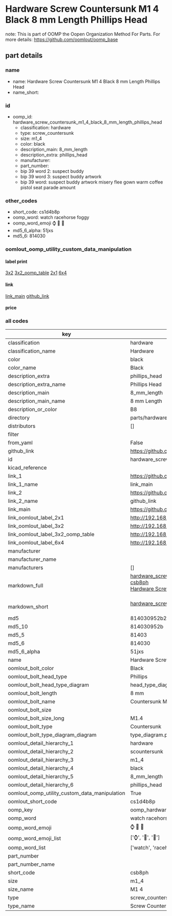 # Hardware Screw Countersunk M1 4 Black 8 mm Length Phillips Head  

note: This is part of OOMP the Oopen Organization Method For Parts. For more details: https://github.com/oomlout/oomp_base

##  part details





### name
* name: Hardware Screw Countersunk M1 4 Black 8 mm Length Phillips Head
* name_short: 
### id
* oomp_id: hardware_screw_countersunk_m1_4_black_8_mm_length_phillips_head
  * classification: hardware
  * type: screw_countersunk
  * size: m1_4
  * color: black
  * description_main: 8_mm_length
  * description_extra: phillips_head
  * manufacturer: 
  * part_number: 
  * bip 39 word 2: suspect buddy
  * bip 39 word 3: suspect buddy artwork
  * bip 39 word: suspect buddy artwork misery flee gown warm coffee pistol seat parade amount

### other_codes
* short_code: cs1d4b8p
* oomp_word: watch racehorse foggy
* oomp_word_emoji :watch: :racehorse: :foggy:
* md5_6_alpha: 51jxs
* md5_6: 814030






### oomlout_oomp_utility_custom_data_manipulation
#### label print
[3x2](http://192.168.1.245:1112/?label=oomp%2051jxs)
[3x2_oomp_table](http://192.168.1.107:1112/?label=oomp%2051jxs)
[2x1](http://192.168.1.242:1112/?label=oomp%2051jxs)
[6x4](http://192.168.1.55:1112/?label=oomp%2051jxs)    

#### link

[link_main](https://github.com/oomlout/oomlout_oomp_current_version_messy/tree/main/parts/hardware_screw_countersunk_m1_4_black_8_mm_length_phillips_head) [github_link](https://github.com/oomlout/oomlout_oomp_part_src/tree/main/parts/hardware_screw_countersunk_m1_4_black_8_mm_length_phillips_head)                             

#### price







### all codes 
| key | value |  
| --- | --- |  
| classification | hardware |  
| classification_name | Hardware |  
| color | black |  
| color_name | Black |  
| description_extra | phillips_head |  
| description_extra_name | Phillips Head |  
| description_main | 8_mm_length |  
| description_main_name | 8 mm Length |  
| description_or_color | B8 |  
| directory | parts/hardware_screw_countersunk_m1_4_black_8_mm_length_phillips_head |  
| distributors | [] |  
| filter |  |  
| from_yaml | False |  
| github_link | https://github.com/oomlout/oomlout_oomp_part_src/tree/main/parts/hardware_screw_countersunk_m1_4_black_8_mm_length_phillips_head |  
| id | hardware_screw_countersunk_m1_4_black_8_mm_length_phillips_head |  
| kicad_reference |  |  
| link_1 | https://github.com/oomlout/oomlout_oomp_current_version_messy/tree/main/parts/hardware_screw_countersunk_m1_4_black_8_mm_length_phillips_head |  
| link_1_name | link_main |  
| link_2 | https://github.com/oomlout/oomlout_oomp_part_src/tree/main/parts/hardware_screw_countersunk_m1_4_black_8_mm_length_phillips_head |  
| link_2_name | github_link |  
| link_main | https://github.com/oomlout/oomlout_oomp_current_version_messy/tree/main/parts/hardware_screw_countersunk_m1_4_black_8_mm_length_phillips_head |  
| link_oomlout_label_2x1 | http://192.168.1.242:1112/?label=oomp%2051jxs |  
| link_oomlout_label_3x2 | http://192.168.1.245:1112/?label=oomp%2051jxs |  
| link_oomlout_label_3x2_oomp_table | http://192.168.1.107:1112/?label=oomp%2051jxs |  
| link_oomlout_label_6x4 | http://192.168.1.55:1112/?label=oomp%2051jxs |  
| manufacturer |  |  
| manufacturer_name |  |  
| manufacturers | [] |  
| markdown_full | [hardware_screw_countersunk_m1_4_black_8_mm_length_phillips_head](https://github.com/oomlout/oomlout_oomp_current_version_messy/tree/main/parts/hardware_screw_countersunk_m1_4_black_8_mm_length_phillips_head)<br>[csb8ph](https://github.com/oomlout/oomlout_oomp_current_version_messy/tree/main/parts/hardware_screw_countersunk_m1_4_black_8_mm_length_phillips_head)<br>[Hardware Screw Countersunk M1 4 Black 8 Mm Length Phillips Head](https://github.com/oomlout/oomlout_oomp_current_version_messy/tree/main/parts/hardware_screw_countersunk_m1_4_black_8_mm_length_phillips_head)<br><br> |  
| markdown_short | [hardware_screw_countersunk_m1_4_black_8_mm_length_phillips_head](https://github.com/oomlout/oomlout_oomp_current_version_messy/tree/main/parts/hardware_screw_countersunk_m1_4_black_8_mm_length_phillips_head)<br><br> |  
| md5 | 814030952b2d3ee594ac68da1a475ed6 |  
| md5_10 | 814030952b |  
| md5_5 | 81403 |  
| md5_6 | 814030 |  
| md5_6_alpha | 51jxs |  
| name | Hardware Screw Countersunk M1 4 Black 8 mm Length Phillips Head |  
| oomlout_bolt_color | Black |  
| oomlout_bolt_head_type | Phillips |  
| oomlout_bolt_head_type_diagram | head_type_diagram.png |  
| oomlout_bolt_length | 8 mm |  
| oomlout_bolt_name | Countersunk M1_4X8 mm Black (Phillips) |  
| oomlout_bolt_size |  |  
| oomlout_bolt_size_long | M1.4 |  
| oomlout_bolt_type | Countersunk |  
| oomlout_bolt_type_diagram_diagram | type_diagram.png |  
| oomlout_detail_hierarchy_1 | hardware |  
| oomlout_detail_hierarchy_2 | scountersunk |  
| oomlout_detail_hierarchy_3 | m1_4 |  
| oomlout_detail_hierarchy_4 | black |  
| oomlout_detail_hierarchy_5 | 8_mm_length |  
| oomlout_detail_hierarchy_6 | phillips_head |  
| oomlout_oomp_utility_custom_data_manipulation | True |  
| oomlout_short_code | cs1d4b8p |  
| oomp_key | oomp_hardware_screw_countersunk_m1_4_black_8_mm_length_phillips_head |  
| oomp_word | watch racehorse foggy |  
| oomp_word_emoji | :watch: :racehorse: :foggy: |  
| oomp_word_emoji_list | [':watch:', ':racehorse:', ':foggy:'] |  
| oomp_word_list | ['watch', 'racehorse', 'foggy'] |  
| part_number |  |  
| part_number_name |  |  
| short_code | csb8ph |  
| size | m1_4 |  
| size_name | M1 4 |  
| type | screw_countersunk |  
| type_name | Screw Countersunk |  

